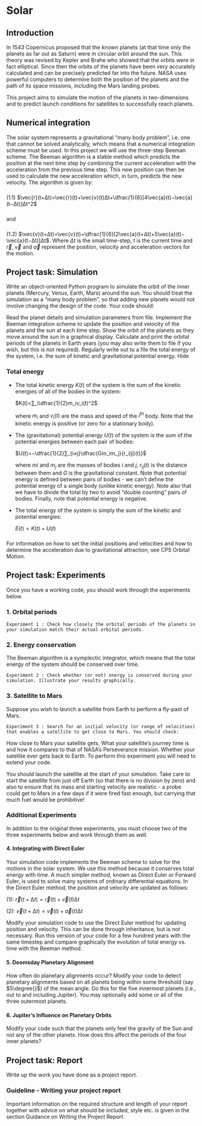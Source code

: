 # Solar

## Introduction

In 1543 Copernicus proposed that the known planets (at that time only the planets as far out as Saturn) were in circular orbit around the sun. This theory was revised by Kepler and Brahe who showed that the orbits were in fact elliptical. Since then the orbits of the planets have been very accurately calculated and can be precisely predicted far into the future. NASA uses powerful computers to determine both the position of the planets and the path of its space missions, including the Mars landing probes.

This project aims to simulate the motion of the planets in two-dimensions and to predict launch conditions for satellites to successfully reach planets.

## Numerical integration

The solar system represents a gravitational “many body problem”, i.e. one that cannot be solved analytically, which means that a numerical integration scheme must be used. In this project we will use the three-step Beeman scheme. The Beeman algorithm is a stable method which predicts the position at the next time step by combining the current acceleration with the acceleration from the previous time step. This new position can then be used to calculate the new acceleration which, in turn, predicts the new velocity. The algorithm is given by:
###
(1.1)
$\vec{r}(t+Δt)=\vec{r}(t)+\vec{v}(t)Δt+\dfrac{1}{6}[4\vec{a}(t)−\vec{a}(t−Δt)]Δt^2$
###
and
###
(1.2)
$\vec{v}(t+Δt)=\vec{v}(t)+\dfrac{1}{6}[2\vec{a}(t+Δt)+5\vec{a}(t)−\vec{a}(t−Δt)]Δt$.
Where $Δt$ is the small time-step, $t$ is the current time and $\vec{r}$, $\vec{v}$ and $\vec{a}$ represent the position, velocity and acceleration vectors for the motion.

## Project task: Simulation

Write an object-oriented Python program to simulate the orbit of the inner planets (Mercury, Venus, Earth, Mars) around the sun. You should treat the simulation as a “many body problem”, so that adding new planets would not involve changing the design of the code. Your code should:

Read the planet details and simulation parameters from file.
Implement the Beeman integration scheme to update the position and velocity of the planets and the sun at each time step.
Show the orbit of the planets as they move around the sun in a graphical display.
Calculate and print the orbital periods of the planets in Earth years (you may also write them to file if you wish, but this is not required).
Regularly write out to a file the total energy of the system, i.e. the sum of kinetic and gravitational potential energy.
Hide  
### Total energy

- The total kinetic energy $K(t)$ of the system is the sum of the kinetic energies of all of the bodies in the system:

    $K(t)=∑_i\dfrac{1}{2}m_iv_i(t)^2$

    where $m_i$ and $v_i(t)$ are the mass and speed of the $i^{th}$ body. Note that the kinetic energy is positive (or zero for a stationary body).
- The (gravitational) potential energy $U(t)$ of the system is the sum of the potential energies between each pair of bodies:

    $U(t)=−\dfrac{1}{2}∑_{i≠j}\dfrac{Gm_im_j}{r_{ij}(t)}$

    where $mi$ and $m_j$ are the masses of bodies $i$ and $j$, $r_{ij}(t)$ is the distance between them and $G$ is the gravitational constant. Note that potential energy is defined between pairs of bodies - we can’t define the potential energy of a single body (unlike kinetic energy). Note also that we have to divide the total by two to avoid “double counting” pairs of bodies. Finally, note that potential energy is negative.
- The total energy of the system is simply the sum of the kinetic and potential energies:

    $E(t)=K(t)+U(t)$
###
For information on how to set the initial positions and velocities and how to determine the acceleration due to gravitational attraction, see CP5 Orbital Motion.

## Project task: Experiments

Once you have a working code, you should work through the experiments below.

### 1. Orbital periods

	Experiment 1 : Check how closely the orbital periods of the planets in your simulation match their actual orbital periods.
### 2. Energy conservation

The Beeman algorithm is a symplectic integrator, which means that the total energy of the system should be conserved over time.

	Experiment 2 : Check whether (or not) energy is conserved during your simulation. Illustrate your results graphically.
### 3. Satellite to Mars

Suppose you wish to launch a satellite from Earth to perform a fly-past of Mars.

	Experiment 3 : Search for an initial velocity (or range of velocities) that enables a satellite to get close to Mars. You should check:
How close to Mars your satellite gets.
What your satellite’s journey time is and how it compares to that of NASA’s Perseverance mission.
Whether your satellite ever gets back to Earth.
To perform this experiment you will need to extend your code.

You should launch the satellite at the start of your simulation. Take care to start the satellite from just off Earth (so that there is no division by zero) and also to ensure that its mass and starting velocity are realistic - a probe could get to Mars in a few days if it were fired fast enough, but carrying that much fuel would be prohibitive!

### Additional Experiments
In addition to the original three experiments, you must choose two of the three experiments below and work through them as well.

#### 4. Integrating with Direct Euler
Your simulation code implements the Beeman scheme to solve for the motions in the solar system. We use this method because it conserves total energy with time. A much simpler method, known as Direct Euler or Forward Euler, is used to solve many systems of ordinary differential equations. In the Direct Euler method, the position and velocity are updated as follows:

(1):    $\vec{r}(t + ∆t) = \vec{r}(t) + \vec{v}(t)∆t$

(2):    $\vec{v}(t + ∆t) = \vec{v}(t) + \vec{a}(t)∆t$

Modify your simulation code to use the Direct Euler method for updating position and velocity. This can be done through inheritance, but is not necessary. Run this version of your code for a few hundred years with the same timestep and compare graphically the evolution of total energy vs. time with the Beeman method.

#### 5. Doomsday Planetary Alignment
How often do planetary alignments occur? Modify your code to detect planetary alignments based on all planets being within some threshold (say $5\degree{}$) of the mean angle. Do this for the five innermost planets (i.e., out to and including Jupiter). You may optionally add some or all of the three outermost planets.

#### 6. Jupiter’s Influence on Planetary Orbits
Modify your code such that the planets only feel the gravity of the Sun and not any of the other planets. How does this affect the periods of the four inner planets?

## Project task: Report

Write up the work you have done as a project report.

### Guideline - Writing your project report

Important information on the required structure and length of your report together with advice on what should be included, style etc. is given in the section Guidance on Writing the Project Report.